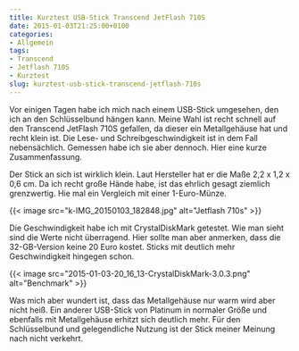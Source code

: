 ```yaml
---
title: Kurztest USB-Stick Transcend JetFlash 710S
date: 2015-01-03T21:25:00+0100
categories:
- Allgemein
tags:
- Transcend
- Jetflash 710S
- Kurztest
slug: kurztest-usb-stick-transcend-jetflash-710s
---
```

Vor einigen Tagen habe ich mich nach einem USB-Stick umgesehen, den ich an den Schlüsselbund hängen kann. Meine Wahl ist recht schnell auf den Transcend JetFlash 710S gefallen, da dieser ein Metallgehäuse hat und recht klein ist. Die Lese- und Schreibgeschwindigkeit ist in dem Fall nebensächlich. Gemessen habe ich sie aber dennoch. Hier eine kurze Zusammenfassung.

Der Stick an sich ist wirklich klein. Laut Hersteller hat er die Maße 2,2 x 1,2 x 0,6 cm. Da ich recht große Hände habe, ist das ehrlich gesagt ziemlich grenzwertig. Hie mal ein Vergleich mit einer 1-Euro-Münze.

{{< image src="k-IMG_20150103_182848.jpg" alt="Jetflash 710s" >}}

Die Geschwindigkeit habe ich mit CrystalDiskMark getestet. Wie man sieht sind die Werte nicht überragend. Hier sollte man aber anmerken, dass die 32-GB-Version keine 20 Euro kostet. Sticks mit deutlich mehr Geschwindigkeit hingegen schon.

{{< image src="2015-01-03-20_16_13-CrystalDiskMark-3.0.3.png" alt="Benchmark" >}}

Was mich aber wundert ist, dass das Metallgehäuse nur warm wird aber nicht heiß. Ein anderer USB-Stick von Platinum in normaler Größe und ebenfalls mit Metallgehäuse erhitzt sich deutlich mehr. Für den Schlüsselbund und gelegendliche Nutzung ist der Stick meiner Meinung nach nicht verkehrt.
